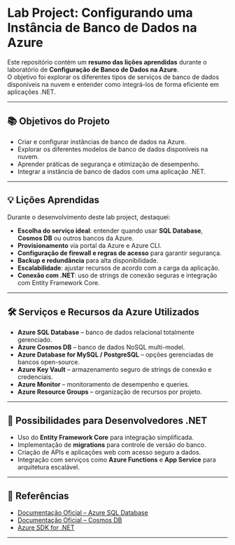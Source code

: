 # Lab Project: Configurando uma Instância de Banco de Dados na Azure

Este repositório contém um **resumo das lições aprendidas** durante o laboratório de **Configuração de Banco de Dados na Azure**.  
O objetivo foi explorar os diferentes tipos de serviços de banco de dados disponíveis na nuvem e entender como integrá-los de forma eficiente em aplicações .NET.

---

## 📚 Objetivos do Projeto

- Criar e configurar instâncias de banco de dados na Azure.
- Explorar os diferentes modelos de banco de dados disponíveis na nuvem.
- Aprender práticas de segurança e otimização de desempenho.
- Integrar a instância de banco de dados com uma aplicação .NET.

---

## 💡 Lições Aprendidas

Durante o desenvolvimento deste lab project, destaquei:

- **Escolha do serviço ideal**: entender quando usar **SQL Database**, **Cosmos DB** ou outros bancos da Azure.
- **Provisionamento** via portal da Azure e Azure CLI.
- **Configuração de firewall e regras de acesso** para garantir segurança.
- **Backup e redundância** para alta disponibilidade.
- **Escalabilidade**: ajustar recursos de acordo com a carga da aplicação.
- **Conexão com .NET**: uso de strings de conexão seguras e integração com Entity Framework Core.

---

## 🛠 Serviços e Recursos da Azure Utilizados

- **Azure SQL Database** – banco de dados relacional totalmente gerenciado.
- **Azure Cosmos DB** – banco de dados NoSQL multi-model.
- **Azure Database for MySQL / PostgreSQL** – opções gerenciadas de bancos open-source.
- **Azure Key Vault** – armazenamento seguro de strings de conexão e credenciais.
- **Azure Monitor** – monitoramento de desempenho e queries.
- **Azure Resource Groups** – organização de recursos por projeto.

---

## 🚀 Possibilidades para Desenvolvedores .NET

- Uso do **Entity Framework Core** para integração simplificada.
- Implementação de **migrations** para controle de versão do banco.
- Criação de APIs e aplicações web com acesso seguro a dados.
- Integração com serviços como **Azure Functions** e **App Service** para arquitetura escalável.

---

## 🔗 Referências

- [Documentação Oficial – Azure SQL Database](https://learn.microsoft.com/azure/azure-sql/)
- [Documentação Oficial – Cosmos DB](https://learn.microsoft.com/azure/cosmos-db/)
- [Azure SDK for .NET](https://learn.microsoft.com/dotnet/azure/)

---

